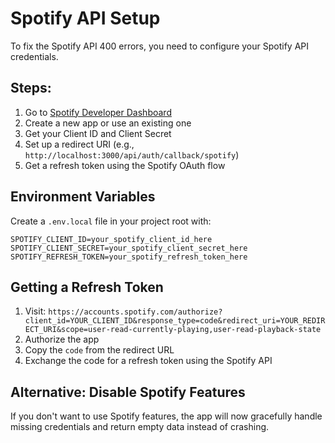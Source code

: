 # Spotify API Setup

To fix the Spotify API 400 errors, you need to configure your Spotify API credentials.

## Steps:

1. Go to [Spotify Developer Dashboard](https://developer.spotify.com/dashboard)
2. Create a new app or use an existing one
3. Get your Client ID and Client Secret
4. Set up a redirect URI (e.g., `http://localhost:3000/api/auth/callback/spotify`)
5. Get a refresh token using the Spotify OAuth flow

## Environment Variables

Create a `.env.local` file in your project root with:

```env
SPOTIFY_CLIENT_ID=your_spotify_client_id_here
SPOTIFY_CLIENT_SECRET=your_spotify_client_secret_here
SPOTIFY_REFRESH_TOKEN=your_spotify_refresh_token_here
```

## Getting a Refresh Token

1. Visit: `https://accounts.spotify.com/authorize?client_id=YOUR_CLIENT_ID&response_type=code&redirect_uri=YOUR_REDIRECT_URI&scope=user-read-currently-playing,user-read-playback-state`
2. Authorize the app
3. Copy the `code` from the redirect URL
4. Exchange the code for a refresh token using the Spotify API

## Alternative: Disable Spotify Features

If you don't want to use Spotify features, the app will now gracefully handle missing credentials and return empty data instead of crashing. 